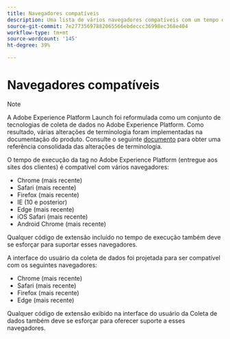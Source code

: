 ```yaml
---
title: Navegadores compatíveis
description: Uma lista de vários navegadores compatíveis com um tempo de execução de tag do Adobe Experience Platform.
source-git-commit: 7e27735697882065566ebdeccc36998ec368e404
workflow-type: tm+mt
source-wordcount: '145'
ht-degree: 39%

---
```


# Navegadores compatíveis

>[!NOTE]
>
>A Adobe Experience Platform Launch foi reformulada como um conjunto de tecnologias de coleta de dados no Adobe Experience Platform. Como resultado, várias alterações de terminologia foram implementadas na documentação do produto. Consulte o seguinte [documento](../term-updates.md) para obter uma referência consolidada das alterações de terminologia.

O tempo de execução da tag no Adobe Experience Platform (entregue aos sites dos clientes) é compatível com vários navegadores:

- Chrome (mais recente)
- Safari (mais recente)
- Firefox (mais recente)
- IE (10 e posterior)
- Edge (mais recente)
- iOS Safari (mais recente)
- Android Chrome (mais recente)

Qualquer código de extensão incluído no tempo de execução também deve se esforçar para suportar esses navegadores.

A interface do usuário da coleta de dados foi projetada para ser compatível com os seguintes navegadores:

- Chrome (mais recente)
- Safari (mais recente)
- Firefox (mais recente)
- Edge (mais recente)

Qualquer código de extensão exibido na interface do usuário da Coleta de dados também deve se esforçar para oferecer suporte a esses navegadores.
